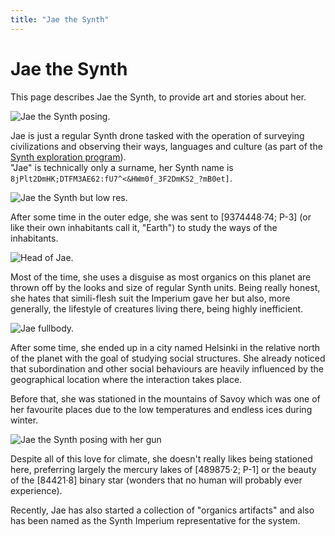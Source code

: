 ```yaml
---
title: "Jae the Synth"
---
```


# Jae the Synth

This page describes Jae the Synth, to provide art and stories about her.

![Jae the Synth posing.](/files/img/jae/fb-posing.webp)

Jae is just a regular Synth drone tasked with the operation of surveying civilizations and observing their ways, languages and culture (as part of the <span class="int">[Synth exploration program](/wiki/stories/synths#beyond-exploration--conquest)</span>).  
"Jae" is technically only a surname, her Synth name is `8jPlt2DmHK;DTFM3AE62:fU7^<&HWm0f_3F2DmKS2_?mB0et]`.

![Jae the Synth but low res.](/files/img/jae/JaeCommCBig.webp)

After some time in the outer edge, she was sent to [9374448·74; P-3] (or like their own inhabitants call it, "Earth") to study the ways of the inhabitants.

![Head of Jae.](/files/img/jae/jae1.webp)

Most of the time, she uses a disguise as most organics on this planet are thrown off by the looks and size of regular Synth units. Being really honest, she hates that simili-flesh suit the Imperium gave her but also, more generally, the lifestyle of creatures living there, being highly inefficient.

![Jae fullbody.](/files/img/jae/2021_05_13_0st_Kleki.webp)

After some time, she ended up in a city named Helsinki in the relative north of the planet with the goal of studying social structures. She already noticed that subordination and other social behaviours are heavily influenced by the geographical location where the interaction takes place.

Before that, she was stationed in the mountains of Savoy which was one of her favourite places due to the low temperatures and endless ices during winter.

![Jae the Synth posing with her gun](/files/img/jae/nobg.gif)

Despite all of this love for climate, she doesn't really likes being stationed here, preferring largely the mercury lakes of [489875·2; P-1] or the beauty of the [84421·8] binary star (wonders that no human will probably ever experience).

Recently, Jae has also started a collection of "organics artifacts" and also has been named as the Synth Imperium representative for the system.
